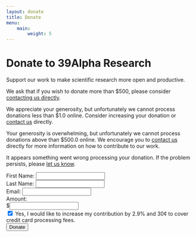```yaml
---
layout: donate
title: Donate
menu:
    main:
        weight: 5
---
```


# Donate to 39Alpha Research

Support our work to make scientific research more open and productive.

We ask that if you wish to donate more than $500, please consider [contacting us directly](contact-us).

<div class="flash hidden">
    <p id="amount-too-low" class="flash__content hidden">
        We appreciate your generosity, but unfortunately we cannot process donations less than $1.0 online. Consider increasing your donation or <a href="/contact-us">contact us</a> directly.
    </p>
    <p id="amount-too-high" class="flash__content hidden">
        Your generosity is overwhelming, but unfortunately we cannot process donations above than $500.0 online. We encourage you to <a href="/contact-us">contact us</a> directly for more information on how to contribute to our work.
    </p>
    <p id="unexpected-error" class="flash__content hidden">
        It appears something went wrong processing your donation. If the problem persists, please <a href="/contact-us">let us know</a>.
    </p>
</div>

<form class="form" name="donate" method="POST" action>
    <div class="form__row">
        <div class="form__field">
            <label class="form__label" id="first_name" for="first-name">First Name:</label>
            <input class="form__input" type="text" name="first-name" aria-labelledby="first_name" aria-required="true" required>
        </div>
        <div class="form__field">
            <label class="form__label" id="last_name" for="last-name">Last Name:</label>
            <input class="form__input" type="text" name="last-name" aria-labelledby="last_name" aria-required="true" required>
        </div>
    </div>
    <div class="form__row">
        <div class="form__field">
            <label class="form__label" id="email" for="email">Email:</label>
            <input class="form__input" type="email" name="email" aria-labelledby="email" aria-required="true" required>
        </div>
        <div class="form__field form__field--currency">
            <label class="form__label" id="donation_amount" for="amount">Amount:</label>
            <div class="form__input form__input--currency">
                $<input class="form__input--borderless" type="number" name="amount" step="any" pattern="\d+\.?\d{0,2}" aria-labelledby="donation-amount" aria-required="true" required>
            </div>
        </div>
    </div>
    <div class="form__row">
        <div class="form__field">
            <input class="form__check" type="checkbox" name="compensate" arial-labelledby="compensate" aria-checked checked>
            <label class="form__label form__label--light" id="compensate" for="compensate">
                Yes, I would like to increase my contribution by 2.9% and 30&#162; to cover credit card processing fees.
            </label>
        </div>
    </div>
    <div class="form__row">
        <div class="form__field">
            <button class="form__button" type="submit" aria-label="Donate">Donate</button>
        </div>
    </div>
</form>

<script type="text/javascript" src="/js/donate.js" defer></script>
